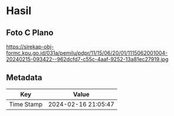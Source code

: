 # Hasil

## Foto C Plano

https://sirekap-obj-formc.kpu.go.id/031a/pemilu/pdpr/11/15/06/20/01/1115062001004-20240215-093422--962dcfd7-c55c-4aaf-9252-13a81ec27919.jpg


## Metadata

| Key        | Value               |
| ---------- | ------------------- |
| Time Stamp | 2024-02-16 21:05:47 |



